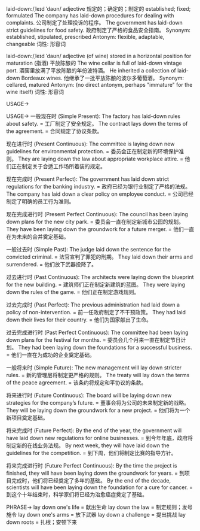 laid-down:/ˌleɪd ˈdaʊn/
adjective
规定的；确定的；制定的
established; fixed; formulated
The company has laid-down procedures for dealing with complaints.  公司制定了处理投诉的程序。
The government has laid-down strict guidelines for food safety. 政府制定了严格的食品安全指南。
Synonym: established, stipulated, prescribed
Antonym: flexible, adaptable, changeable
词性: 形容词

laid-down:/ˌleɪd ˈdaʊn/
adjective
(of wine) stored in a horizontal position for maturation
(指酒) 平放陈酿的
The wine cellar is full of laid-down vintage port. 酒窖里放满了平放陈酿的年份波特酒。
He inherited a collection of laid-down Bordeaux wines. 他继承了一批平放陈酿的波尔多葡萄酒。
Synonym: cellared, matured
Antonym:  (no direct antonym, perhaps "immature" for the wine itself)
词性: 形容词


USAGE->

USAGE->
一般现在时 (Simple Present):
The factory has laid-down rules about safety. = 工厂制定了安全规定。
The contract lays down the terms of the agreement. = 合同规定了协议条款。

现在进行时 (Present Continuous):
The committee is laying down new guidelines for environmental protection. = 委员会正在制定新的环境保护准则。
They are laying down the law about appropriate workplace attire. = 他们正在制定关于合适工作场所着装的规定。


现在完成时 (Present Perfect):
The government has laid down strict regulations for the banking industry. = 政府已经为银行业制定了严格的法规。
The company has laid down a clear policy on employee conduct. = 公司已经制定了明确的员工行为准则。


现在完成进行时 (Present Perfect Continuous):
The council has been laying down plans for the new city park. = 委员会一直在制定新城市公园的规划。
They have been laying down the groundwork for a future merger. = 他们一直在为未来的合并奠定基础。


一般过去时 (Simple Past):
The judge laid down the sentence for the convicted criminal. = 法官宣判了罪犯的刑期。
They laid down their arms and surrendered. = 他们放下武器投降了。


过去进行时 (Past Continuous):
The architects were laying down the blueprint for the new building. = 建筑师们正在制定新建筑的蓝图。
They were laying down the rules of the game. = 他们正在制定游戏规则。



过去完成时 (Past Perfect):
The previous administration had laid down a policy of non-intervention. = 前一任政府制定了不干预政策。
They had laid down their lives for their country. = 他们为国家献出了生命。


过去完成进行时 (Past Perfect Continuous):
The committee had been laying down plans for the festival for months. = 委员会几个月来一直在制定节日计划。
They had been laying down the foundations for a successful business. = 他们一直在为成功的企业奠定基础。



一般将来时 (Simple Future):
The new management will lay down stricter rules. = 新的管理层将制定更严格的规则。
The treaty will lay down the terms of the peace agreement. = 该条约将规定和平协议的条款。


将来进行时 (Future Continuous):
The board will be laying down new strategies for the company’s future. = 董事会将为公司的未来制定新的战略。
They will be laying down the groundwork for a new project. = 他们将为一个新项目奠定基础。


将来完成时 (Future Perfect):
By the end of the year, the government will have laid down new regulations for online businesses. = 到今年年底，政府将制定新的在线业务法规。
By next week, they will have laid down the guidelines for the competition. = 到下周，他们将制定比赛的指导方针。


将来完成进行时 (Future Perfect Continuous):
By the time the project is finished, they will have been laying down the groundwork for years. = 到项目完成时，他们将已经奠定了多年的基础。
By the end of the decade, scientists will have been laying down the foundation for a cure for cancer. = 到这个十年结束时，科学家们将已经为治愈癌症奠定了基础。



PHRASE->
lay down one's life = 献出生命
lay down the law =  制定规则；发号施令
lay down one's arms = 放下武器
lay down a challenge =  提出挑战
lay down roots =  扎根；安顿下来
